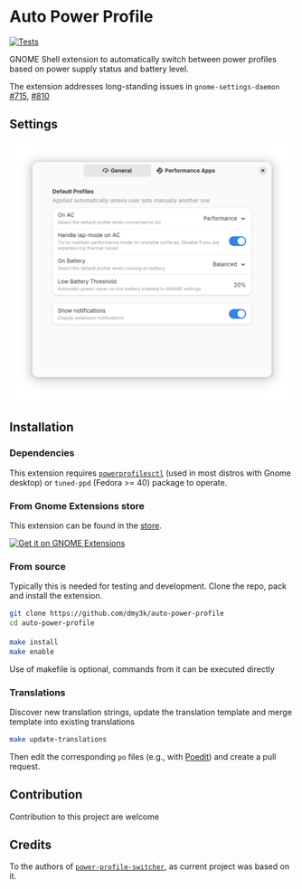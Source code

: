 # Auto Power Profile

[![Tests](https://github.com/dmy3k/auto-power-profile/actions/workflows/tests.yml/badge.svg?branch=main)](https://github.com/dmy3k/auto-power-profile/actions/workflows/tests.yml)

GNOME Shell extension to automatically switch between power profiles based on power supply status and battery level.

The extension addresses long-standing issues in `gnome-settings-daemon`
[#715](https://gitlab.gnome.org/GNOME/gnome-settings-daemon/-/issues/715), [#810](https://gitlab.gnome.org/GNOME/gnome-settings-daemon/-/issues/810)

## Settings

![Settings window](.github/img/settings.png)

## Installation

### Dependencies

This extension requires [`powerprofilesctl`](https://gitlab.freedesktop.org/upower/power-profiles-daemon) (used in most distros with Gnome desktop) or `tuned-ppd` (Fedora >= 40) package to operate.

### From Gnome Extensions store

This extension can be found in the [store](https://extensions.gnome.org/extension/6583/auto-power-profile/).

[<img src=".github/img/store.png" height="100" alt="Get it on GNOME Extensions">](https://extensions.gnome.org/extension/6583/auto-power-profile/)

### From source

Typically this is needed for testing and development. Clone the repo, pack and install the extension.

```bash
git clone https://github.com/dmy3k/auto-power-profile
cd auto-power-profile

make install
make enable
```

Use of makefile is optional, commands from it can be executed directly

### Translations

Discover new translation strings, update the translation template and merge template into existing translations

```bash
make update-translations
```

Then edit the corresponding `po` files (e.g., with [Poedit](https://poedit.net/)) and create a pull request.

## Contribution

Contribution to this project are welcome

## Credits

To the authors of [`power-profile-switcher`](https://github.com/eliapasquali/power-profile-switcher), as current project was based on it.
